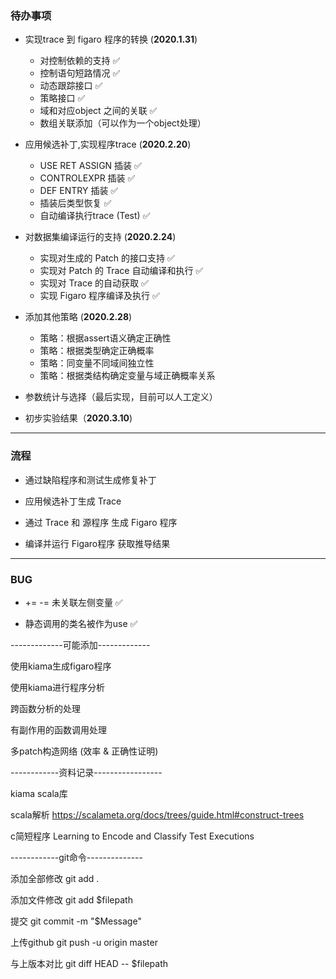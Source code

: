 ### 待办事项

- 实现trace 到 figaro 程序的转换 (__2020.1.31__)
    - 对控制依赖的支持 ✅
    - 控制语句短路情况 ✅
    - 动态跟踪接口 ✅
    - 策略接口 ✅
    - 域和对应object 之间的关联 ✅
    - 数组关联添加（可以作为一个object处理）

- 应用候选补丁,实现程序trace (__2020.2.20__)
    - USE RET ASSIGN 插装 ✅
    - CONTROLEXPR 插装 ✅
    - DEF ENTRY 插装 ✅
    - 插装后类型恢复 ✅
    - 自动编译执行trace (Test) ✅
	
- 对数据集编译运行的支持 (__2020.2.24__) 
	- 实现对生成的 Patch 的接口支持 ✅
	- 实现对 Patch 的 Trace 自动编译和执行 ✅
	- 实现对 Trace 的自动获取 ✅
	- 实现 Figaro 程序编译及执行 ✅
	
- 添加其他策略 (__2020.2.28__)
  - 策略：根据assert语义确定正确性
  - 策略：根据类型确定正确概率
  - 策略：同变量不同域间独立性
  - 策略：根据类结构确定变量与域正确概率关系

- 参数统计与选择（最后实现，目前可以人工定义）

- 初步实验结果（__2020.3.10__)

----------------------------------------------------
### 流程

- 通过缺陷程序和测试生成修复补丁

- 应用候选补丁生成 Trace

- 通过 Trace 和 源程序 生成 Figaro 程序

- 编译并运行 Figaro程序 获取推导结果

----------------------------------------------------
### BUG

- += -= 未关联左侧变量 ✅

- 静态调用的类名被作为use ✅

-------------可能添加-------------

使用kiama生成figaro程序

使用kiama进行程序分析

跨函数分析的处理

有副作用的函数调用处理

多patch构造网络 (效率 & 正确性证明)

------------资料记录-----------------

kiama scala库

scala解析 https://scalameta.org/docs/trees/guide.html#construct-trees

c简短程序 Learning to Encode and Classify Test Executions

------------git命令--------------

添加全部修改 git add .

添加文件修改 git add $filepath

提交 git commit -m "$Message"

上传github git push -u origin master

与上版本对比 git diff HEAD -- $filepath


